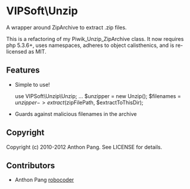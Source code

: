# VIPSoft\Unzip

A wrapper around ZipArchive to extract .zip files.

This is a refactoring of my Piwik_Unzip_ZipArchive class.  It now requires
php 5.3.6+, uses namespaces, adheres to object calisthenics, and is re-licensed
as MIT.

## Features

* Simple to use!

    use VIPSoft\Unzip\Unzip;
    ...
    $unzipper  = new Unzip();
    $filenames = $unzipper->extract($zipFilePath, $extractToThisDir);

* Guards against malicious filenames in the archive

## Copyright

Copyright (c) 2010-2012 Anthon Pang. See LICENSE for details.

## Contributors

* Anthon Pang [robocoder](http://github.com/robocoder)
